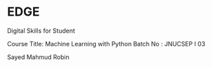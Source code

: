 # EDGE
Digital Skills for Student

Course Title: Machine Learning with Python
Batch No : JNUCSEP I 03

Sayed Mahmud Robin
